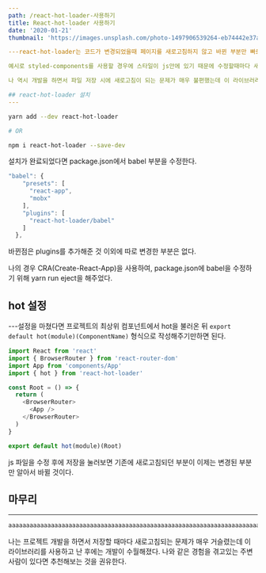 ```yaml
---
path: /react-hot-loader-사용하기
title: React-hot-loader 사용하기
date: '2020-01-21'
thumbnail: 'https://images.unsplash.com/photo-1497906539264-eb74442e37a9?ixlib=rb-1.2.1&ixid=eyJhcHBfaWQiOjEyMDd9&auto=format&fit=crop&w=634&q=80'

---react-hot-loader는 코드가 변경되었을때 페이지를 새로고침하지 않고 바뀐 부분만 빠르게 교체해주는 라이브러리다. 리액트 앱 개발을 할때 필수적인 라이브러리는 아니지만, 규모가 커지면 개발 중 수정사항이 생길때마다 새로고침이 되어버리면 입력한 내용이 전부 사라져 다시 입력해야하는 번거로움 같이 개발에 딜레이가 발생되어 흐름이 끊긴다.

예시로 styled-components를 사용할 경우에 스타일이 js안에 있기 때문에 수정할때마다 새로고침이 되는 점이 매우 불편하다.

나 역시 개발을 하면서 파일 저장 시에 새로고침이 되는 문제가 매우 불편했는데 이 라이브러리를 사용하고나서 문제가 해결되었다.

## react-hot-loader 설치
---
```


```bash
yarn add --dev react-hot-loader

# OR

npm i react-hot-loader --save-dev
```

설치가 완료되었다면 package.json에서 babel 부분을 수정한다.

```js
"babel": {
    "presets": [
      "react-app",
      "mobx"
    ],
    "plugins": [
      "react-hot-loader/babel"
    ]
  },
```

바뀐점은 plugins를 추가해준 것 이외에 따로 변경한 부분은 없다.

나의 경우 CRA(Create-React-App)을 사용하여, package.json에 babel을 수정하기 위해 yarn run eject을 해주었다.

## hot 설정

---설정을 마쳤다면 프로젝트의 최상위 컴포넌트에서 hot을 불러온 뒤 `export default hot(module)(ComponentName)` 형식으로 작성해주기만하면 된다.

```js
import React from 'react'
import { BrowserRouter } from 'react-router-dom'
import App from 'components/App'
import { hot } from 'react-hot-loader'

const Root = () => {
  return (
    <BrowserRouter>
      <App />
    </BrowserRouter>
  )
}

export default hot(module)(Root)
```

js 파일을 수정 후에 저장을 눌러보면 기존에 새로고침되던 부분이 이제는 변경된 부분만 알아서 바뀔 것이다.

## 마무리

---

```bash
aaaaaaaaaaaaaaaaaaaaaaaaaaaaaaaaaaaaaaaaaaaaaaaaaaaaaaaaaaaaaaaaaaaaaaaaaaaaaaaaaaaaaaaa
```

나는 프로젝트 개발을 하면서 저장할 때마다 새로고침되는 문제가 매우 거슬렸는데 이 라이브러리를 사용하고 난 후에는 개발이 수월해졌다. 나와 같은 경험을 겪고있는 주변사람이 있다면 추천해보는 것을 권유한다.
